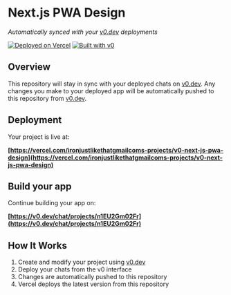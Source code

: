 # Next.js PWA Design

*Automatically synced with your [v0.dev](https://v0.dev) deployments*

[![Deployed on Vercel](https://img.shields.io/badge/Deployed%20on-Vercel-black?style=for-the-badge&logo=vercel)](https://vercel.com/ironjustlikethatgmailcoms-projects/v0-next-js-pwa-design)
[![Built with v0](https://img.shields.io/badge/Built%20with-v0.dev-black?style=for-the-badge)](https://v0.dev/chat/projects/n1EU2Gm02Fr)

## Overview

This repository will stay in sync with your deployed chats on [v0.dev](https://v0.dev).
Any changes you make to your deployed app will be automatically pushed to this repository from [v0.dev](https://v0.dev).

## Deployment

Your project is live at:

**[https://vercel.com/ironjustlikethatgmailcoms-projects/v0-next-js-pwa-design](https://vercel.com/ironjustlikethatgmailcoms-projects/v0-next-js-pwa-design)**

## Build your app

Continue building your app on:

**[https://v0.dev/chat/projects/n1EU2Gm02Fr](https://v0.dev/chat/projects/n1EU2Gm02Fr)**

## How It Works

1. Create and modify your project using [v0.dev](https://v0.dev)
2. Deploy your chats from the v0 interface
3. Changes are automatically pushed to this repository
4. Vercel deploys the latest version from this repository